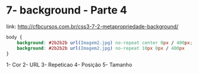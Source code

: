 # 7- background - Parte 4

link: http://cfbcursos.com.br/css3-7-2-metapropriedade-background/

```css
body {
    background: #2b2b2b url(Imagem2.jpg) no-repeat center 0px / 400px;
    background: #2b2b2b url(Imagem2.jpg) no-repeat 10px 0px / 400px
}
```

1- Cor 2- URL 3- Repeticao 4- Posição 5- Tamanho